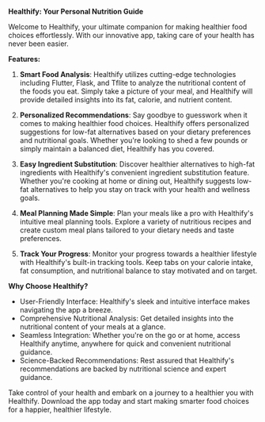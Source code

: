 **Healthify: Your Personal Nutrition Guide**

Welcome to Healthify, your ultimate companion for making healthier food choices effortlessly. With our innovative app, taking care of your health has never been easier.

**Features:**

1. **Smart Food Analysis**: Healthify utilizes cutting-edge technologies including Flutter, Flask, and Tflite to analyze the nutritional content of the foods you eat. Simply take a picture of your meal, and Healthify will provide detailed insights into its fat, calorie, and nutrient content.

2. **Personalized Recommendations**: Say goodbye to guesswork when it comes to making healthier food choices. Healthify offers personalized suggestions for low-fat alternatives based on your dietary preferences and nutritional goals. Whether you're looking to shed a few pounds or simply maintain a balanced diet, Healthify has you covered.

3. **Easy Ingredient Substitution**: Discover healthier alternatives to high-fat ingredients with Healthify's convenient ingredient substitution feature. Whether you're cooking at home or dining out, Healthify suggests low-fat alternatives to help you stay on track with your health and wellness goals.

4. **Meal Planning Made Simple**: Plan your meals like a pro with Healthify's intuitive meal planning tools. Explore a variety of nutritious recipes and create custom meal plans tailored to your dietary needs and taste preferences.

5. **Track Your Progress**: Monitor your progress towards a healthier lifestyle with Healthify's built-in tracking tools. Keep tabs on your calorie intake, fat consumption, and nutritional balance to stay motivated and on target.

**Why Choose Healthify?**

- User-Friendly Interface: Healthify's sleek and intuitive interface makes navigating the app a breeze.
- Comprehensive Nutritional Analysis: Get detailed insights into the nutritional content of your meals at a glance.
- Seamless Integration: Whether you're on the go or at home, access Healthify anytime, anywhere for quick and convenient nutritional guidance.
- Science-Backed Recommendations: Rest assured that Healthify's recommendations are backed by nutritional science and expert guidance.

Take control of your health and embark on a journey to a healthier you with Healthify. Download the app today and start making smarter food choices for a happier, healthier lifestyle.